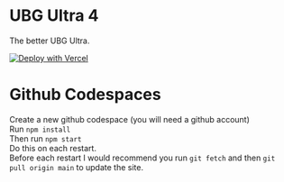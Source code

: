 # UBG Ultra 4
The better UBG Ultra.

[![Deploy with Vercel](https://binbashbanana.github.io/deploy-buttons/buttons/remade/vercel.svg)](https://vercel.com/new/clone?repositoryurl=https://github.com/ubgultra/ubgultra-site)

# Github Codespaces
Create a new github codespace (you will need a github account)  
Run ```npm install```  
Then run ```npm start```  
Do this on each restart.  
Before each restart I would recommend you run ```git fetch``` and then ```git pull origin main``` to update the site.  
